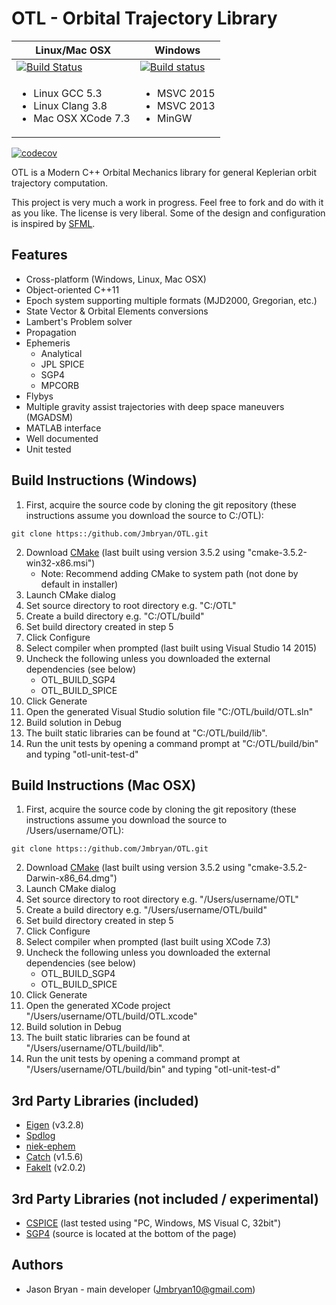 OTL - Orbital Trajectory Library
================================
| Linux/Mac OSX | Windows   |
| ------------- | --------- |
| [![Build Status][travis_master]][travis_repo] | [![Build status][appveyor_master]][appveyor_repo] |
| <ul><li>Linux GCC 5.3</li><li>Linux Clang 3.8</li><li>Mac OSX XCode 7.3</li></ul> | <ul><li>MSVC 2015</li><li>MSVC 2013</li><li>MinGW</li></ul> |
[![codecov](https://codecov.io/gh/Jmbryan/OTL/branch/master/graph/badge.svg)](https://codecov.io/gh/Jmbryan/OTL)

[travis_master]: https://travis-ci.org/Jmbryan/OTL.svg?branch=master
[travis_repo]: https://travis-ci.org/Jmbryan/OTL
[appveyor_master]:https://ci.appveyor.com/api/projects/status/y7i26l79oi2c6jbn?svg=true
[appveyor_repo]:https://ci.appveyor.com/project/Jmbryan/otl

OTL is a Modern C++ Orbital Mechanics library for general Keplerian orbit trajectory computation.

This project is very much a work in progress. Feel free to fork and do with it as you like. The license is very liberal. Some of the design and configuration is inspired by [SFML](http://www.sfml-dev.org/).

Features
--------
- Cross-platform (Windows, Linux, Mac OSX)
- Object-oriented C++11
- Epoch system supporting multiple formats (MJD2000, Gregorian, etc.)
- State Vector & Orbital Elements conversions
- Lambert's Problem solver
- Propagation
- Ephemeris
   - Analytical
   - JPL SPICE
   - SGP4
   - MPCORB
- Flybys
- Multiple gravity assist trajectories with deep space maneuvers (MGADSM)
- MATLAB interface
- Well documented
- Unit tested

Build Instructions (Windows)
----------------------------
1. First, acquire the source code by cloning the git repository (these instructions assume you download the source to C:/OTL):
```
git clone https::/github.com/Jmbryan/OTL.git
```
2. Download [CMake](https://cmake.org/download/) (last built using version 3.5.2 using "cmake-3.5.2-win32-x86.msi")
    - Note: Recommend adding CMake to system path (not done by default in installer)
3. Launch CMake dialog
4. Set source directory to root directory e.g. "C:/OTL"
5. Create a build directory e.g. "C:/OTL/build"
6. Set build directory created in step 5
7. Click Configure
8. Select compiler when prompted (last built using Visual Studio 14 2015)
9. Uncheck the following unless you downloaded the external dependencies (see below)
      - OTL_BUILD_SGP4
      - OTL_BUILD_SPICE
10. Click Generate
11. Open the generated Visual Studio solution file "C:/OTL/build/OTL.sln"
12. Build solution in Debug
13. The built static libraries can be found at "C:/OTL/build/lib".
14. Run the unit tests by opening a command prompt at "C:/OTL/build/bin" and typing "otl-unit-test-d"

Build Instructions (Mac OSX)
----------------------------

1. First, acquire the source code by cloning the git repository (these instructions assume you download the source to /Users/username/OTL):
```
git clone https::/github.com/Jmbryan/OTL.git
```
2. Download [CMake](https://cmake.org/download/) (last built using version 3.5.2 using "cmake-3.5.2-Darwin-x86_64.dmg")
3. Launch CMake dialog
4. Set source directory to root directory e.g. "/Users/username/OTL"
5. Create a build directory e.g. "/Users/username/OTL/build"
6. Set build directory created in step 5
7. Click Configure
8. Select compiler when prompted (last built using XCode 7.3)
9. Uncheck the following unless you downloaded the external dependencies (see below)
      - OTL_BUILD_SGP4
      - OTL_BUILD_SPICE
10. Click Generate
11. Open the generated XCode project "/Users/username/OTL/build/OTL.xcode"
12. Build solution in Debug
13. The built static libraries can be found at "/Users/username/OTL/build/lib".
14. Run the unit tests by opening a command prompt at "/Users/username/OTL/build/bin" and typing "otl-unit-test-d"

3rd Party Libraries (included)
------------------------------
- [Eigen](http://eigen.tuxfamily.org/) (v3.2.8)
- [Spdlog](https://github.com/gabime/spdlog)
- [niek-ephem](https://www.openhub.net/p/niek-ephem)
- [Catch](https://github.com/philsquared/Catch) (v1.5.6)
- [FakeIt](https://github.com/eranpeer/FakeIt) (v2.0.2)

3rd Party Libraries (not included / experimental)
-------------------------------------------------
- [CSPICE](https://naif.jpl.nasa.gov/naif/toolkit_C.html) (last tested using "PC, Windows, MS Visual C, 32bit")
- [SGP4](https://www.danrw.com/sgp4/) (source is located at the bottom of the page)

Authors
-------
- Jason Bryan - main developer (Jmbryan10@gmail.com)
